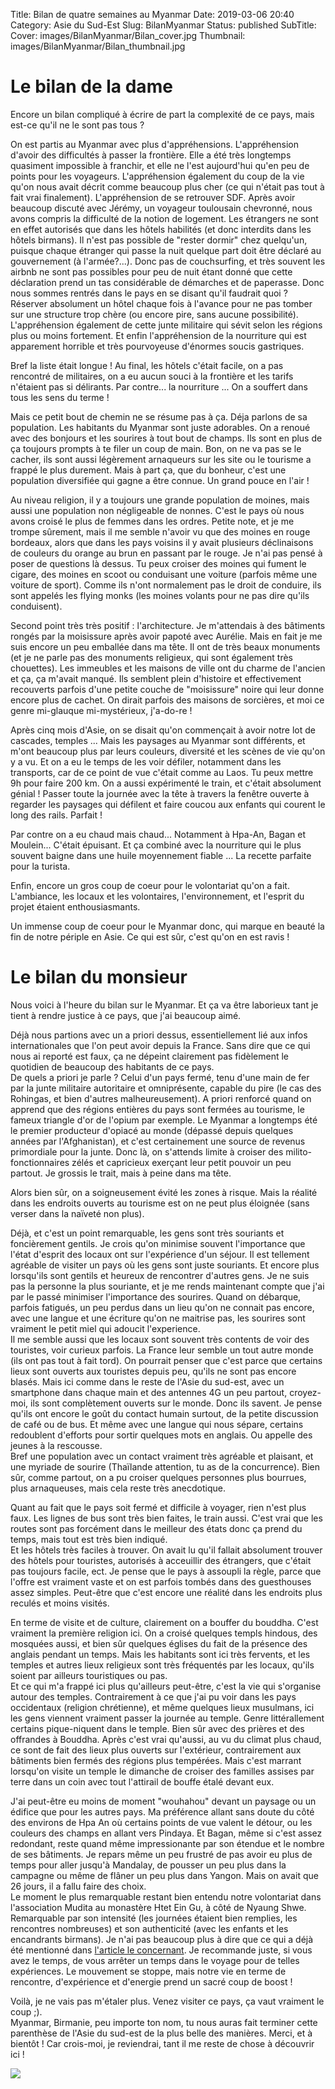 Title: Bilan de quatre semaines au Myanmar
Date: 2019-03-06 20:40
Category: Asie du Sud-Est
Slug: BilanMyanmar
Status: published
SubTitle: 
Cover: images/BilanMyanmar/Bilan_cover.jpg
Thumbnail: images/BilanMyanmar/Bilan_thumbnail.jpg

# Le bilan de la dame

Encore un bilan compliqué à écrire de part la complexité de ce pays, mais est-ce qu'il ne le sont pas tous ?

On est partis au Myanmar avec plus d'appréhensions. L'appréhension d'avoir des difficultés à passer la frontière. Elle a été très longtemps quasiment impossible à franchir, et elle ne l'est aujourd'hui qu'en peu de points pour les voyageurs. L'appréhension également du coup de la vie qu'on nous avait décrit comme beaucoup plus cher (ce qui n'était pas tout à fait vrai finalement). L'appréhension de se retrouver SDF. Après avoir beaucoup discuté avec Jérémy, un voyageur toulousain chevronné, nous avons compris la difficulté de la notion de logement. Les étrangers ne sont en effet autorisés que dans les hôtels habilités (et donc interdits dans les hôtels birmans). Il n'est pas possible de "rester dormir" chez quelqu'un, puisque chaque étranger qui passe la nuit quelque part doit être déclaré au gouvernement (à l'armée?...). Donc pas de couchsurfing, et très souvent les airbnb ne sont pas possibles pour peu de nuit étant donné que cette déclaration prend un tas considérable de démarches et de paperasse. Donc nous sommes rentrés dans le pays en se disant qu'il faudrait quoi ? Réserver absolument un hôtel chaque fois à l'avance pour ne pas tomber sur une structure trop chère (ou encore pire, sans aucune possibilité). L'appréhension également de cette junte militaire qui sévit selon les régions plus ou moins fortement. Et enfin l'appréhension de la nourriture qui est apparement horrible et très pourvoyeuse d'énormes soucis gastriques.


Bref la liste était longue ! Au final, les hôtels c'était facile, on a pas rencontré de militaires, on a eu aucun souci à la frontière et les tarifs n'étaient pas si délirants. Par contre... la nourriture ... On a souffert dans tous les sens du terme !

Mais ce petit bout de chemin ne se résume pas à ça. Déja parlons de sa population. Les habitants du Myanmar sont juste adorables. On a renoué avec des bonjours et les sourires à tout bout de champs. Ils sont en plus de ça toujours prompts à te filer un coup de main. Bon, on ne va pas se le cacher, ils sont aussi légèrement arnaqueurs sur les site ou le tourisme a frappé le plus durement. Mais à part ça, que du bonheur, c'est une population diversifiée qui gagne a être connue. Un grand pouce en l'air !

Au niveau religion, il y a toujours une grande population de moines, mais aussi une population non négligeable de nonnes. C'est le pays où nous avons croisé le plus de femmes dans les ordres. Petite note, et je me trompe sûrement, mais il me semble n'avoir vu que des moines en rouge bordeaux, alors que dans les pays voisins il y avait plusieurs déclinaisons de couleurs du orange au brun en passant par le rouge. Je n'ai pas pensé à poser de questions là dessus. Tu peux croiser des moines qui fument le cigare, des moines en scoot ou conduisant une voiture (parfois même une voiture de sport). Comme ils n'ont normalement pas le droit de conduire, ils sont appelés les flying monks (les moines volants pour ne pas dire qu'ils conduisent).

Second point très très positif : l'architecture. Je m'attendais à des bâtiments rongés par la moisissure après avoir papoté avec Aurélie. Mais en fait je me suis encore un peu emballée dans ma tête. Il ont de très beaux monuments (et je ne parle pas des monuments religieux, qui sont également très chouettes). Les immeubles et les maisons de ville ont du charme de l'ancien et ça, ça m'avait manqué. Ils semblent plein d'histoire et effectivement recouverts parfois d'une petite couche de "moisissure" noire qui leur donne encore plus de cachet. On dirait parfois des maisons de sorcières, et moi ce genre mi-glauque mi-mystérieux, j'a-do-re !

Après cinq mois d'Asie, on se disait qu'on commençait à avoir notre lot de cascades, temples ... Mais les paysages au Myanmar sont différents, et m'ont beaucoup plus par leurs couleurs, diversité et les scènes de vie qu'on y a vu. Et on a eu le temps de les voir défiler, notamment dans les transports, car de ce point de vue c'était comme au Laos. Tu peux mettre 9h pour faire 200 km. On a aussi expérimenté le train, et c'était absolument génial ! Passer toute la journée avec la tête à travers la fenêtre ouverte à regarder les paysages qui défilent et faire coucou aux enfants qui courent le long des rails. Parfait !

Par contre on a eu chaud mais chaud... Notamment à Hpa-An, Bagan et Moulein... C'était épuisant. Et ça combiné avec la nourriture qui le plus souvent baigne dans une huile moyennement fiable ... La recette parfaite pour la turista.

Enfin, encore un gros coup de coeur pour le volontariat qu'on a fait. L'ambiance, les locaux et les volontaires, l'environnement, et l'esprit du projet étaient enthousiasmants.

Un immense coup de coeur pour le Myanmar donc, qui marque en beauté la fin de notre périple en Asie. Ce qui est sûr, c'est qu'on en est ravis !





# Le bilan du monsieur
Nous voici à l'heure du bilan sur le Myanmar. Et ça va être laborieux tant je tient à rendre justice à ce pays, que j'ai beaucoup aimé.

Déjà nous partions avec un a priori dessus, essentiellement lié aux infos internationales que l'on peut avoir depuis la France. Sans dire que ce qui nous ai reporté est faux, ça ne dépeint clairement pas fidèlement le quotidien de beaucoup des habitants de ce pays.  
De quels a priori je parle ? Celui d'un pays fermé, tenu d'une main de fer par la junte militaire autoritaire et omniprésente, capable du pire (le cas des Rohingas, et bien d'autres malheureusement). A priori renforcé quand on apprend que des régions entières du pays sont fermées au tourisme, le fameux triangle d'or de l'opium par exemple. Le Myanmar a longtemps été le premier producteur d'opiacé au monde (dépassé depuis quelques années par l'Afghanistan), et c'est certainement une source de revenus primordiale pour la junte. Donc là, on s'attends limite à croiser des milito-fonctionnaires zélés et capricieux exerçant leur petit pouvoir un peu partout. Je grossis le trait, mais à peine dans ma tête.

Alors bien sûr, on a soigneusement évité les zones à risque. Mais la réalité dans les endroits ouverts au tourisme est on ne peut plus éloignée (sans verser dans la naïveté non plus).

Déjà, et c'est un point remarquable, les gens sont très souriants et foncièrement gentils. Je crois qu'on minimise souvent l'importance que l'état d'esprit des locaux ont sur l'expérience d'un séjour. Il est tellement agréable de visiter un pays où les gens sont juste souriants. Et encore plus lorsqu'ils sont gentils et heureux de rencontrer d'autres gens. Je ne suis pas la personne la plus souriante, et je me rends maintenant compte que j'ai par le passé minimiser l'importance des sourires. Quand on débarque, parfois fatigués, un peu perdus dans un lieu qu'on ne connait pas encore, avec une langue et une écriture qu'on ne maitrise pas, les sourires sont vraiment le petit miel qui adoucit l'experience.  
Il me semble aussi que les locaux sont souvent très contents de voir des touristes, voir curieux parfois. La France leur semble un tout autre monde (ils ont pas tout à fait tord). On pourrait penser que c'est parce que certains lieux sont ouverts aux touristes depuis peu, qu'ils ne sont pas encore blasés. Mais ici comme dans le reste de l'Asie du sud-est, avec un smartphone dans chaque main et des antennes 4G un peu partout, croyez-moi, ils sont complètement ouverts sur le monde. Donc ils savent. Je pense qu'ils ont encore le goût du contact humain surtout, de la petite discussion de café ou de bus. Et même avec une langue qui nous sépare, certains redoublent d'efforts pour sortir quelques mots en anglais. Ou appelle des jeunes à la rescousse.  
Bref une population avec un contact vraiment très agréable et plaisant, et une myriade de sourire (Thaïlande attention, tu as de la concurrence). Bien sûr, comme partout, on a pu croiser quelques personnes plus bourrues, plus arnaqueuses, mais cela reste très anecdotique.

Quant au fait que le pays soit fermé et difficile à voyager, rien n'est plus faux. Les lignes de bus sont très bien faites, le train aussi. C'est vrai que les routes sont pas forcément dans le meilleur des états donc ça prend du temps, mais tout est très bien indiqué.  
Et les hôtels très faciles à trouver. On avait lu qu'il fallait absolument trouver des hôtels pour touristes, autorisés à acceuillir des étrangers, que c'était pas toujours facile, ect. Je pense que le pays à assoupli la règle, parce que l'offre est vraiment vaste et on est parfois tombés dans des guesthouses assez simples. Peut-être que c'est encore une réalité dans les endroits plus reculés et moins visités.

En terme de visite et de culture, clairement on a bouffer du bouddha. C'est vraiment la première religion ici. On a croisé quelques templs hindous, des mosquées aussi, et bien sûr quelques églises du fait de la présence des anglais pendant un temps. Mais les habitants sont ici très fervents, et les temples et autres lieux religieux sont très fréquentés par les locaux, qu'ils soient par ailleurs touristiques ou pas.  
Et ce qui m'a frappé ici plus qu'ailleurs peut-être, c'est la vie qui s'organise autour des temples. Contrairement à ce que j'ai pu voir dans les pays occidentaux (religion chrétienne), et même quelques lieux musulmans, ici les gens viennent vraiment passer la journée au temple. Genre littérallement certains pique-niquent dans le temple. Bien sûr avec des prières et des offrandes à Bouddha. Après c'est vrai qu'aussi, au vu du climat plus chaud, ce sont de fait des lieux plus ouverts sur l'extérieur, contrairement aux bâtiments bien fermés des régions plus tempérées. Mais c'est marrant lorsqu'on visite un temple le dimanche de croiser des familles assises par terre dans un coin avec tout l'attirail de bouffe étalé devant eux.

J'ai peut-être eu moins de moment "wouhahou" devant un paysage ou un édifice que pour les autres pays. Ma préférence allant sans doute du côté des environs de Hpa An où certains points de vue valent le détour, ou les couleurs des champs en allant vers Pindaya. Et Bagan, même si c'est assez redondant, reste quand même impressionante par son étendue et le nombre de ses bâtiments. Je repars même un peu frustré de pas avoir eu plus de temps pour aller jusqu'à Mandalay, de pousser un peu plus dans la campagne ou même de flâner un peu plus dans Yangon. Mais on avait que 26 jours, il a fallu faire des choix.  
Le moment le plus remarquable restant bien entendu notre volontariat dans l'association Mudita au monastère Htet Ein Gu, à côté de Nyaung Shwe. Remarquable par son intensité (les journées étaient bien remplies, les rencontres nombreuses) et son authenticité (avec les enfants et les encandrants birmans). Je n'ai pas beaucoup plus à dire que ce qui a déjà été mentionné dans <a href="Mudita.html">l'article le concernant</a>. Je recommande juste, si vous avez le temps, de vous arrêter un temps dans le voyage pour de telles expériences. Le mouvement se stoppe, mais notre vie en terme de rencontre, d'expérience et d'energie prend un sacré coup de boost !

Voilà, je ne vais pas m'étaler plus. Venez visiter ce pays, ça vaut vraiment le coup ;).  
Myanmar, Birmanie, peu importe ton nom, tu nous auras fait terminer cette parenthèse de l'Asie du sud-est de la plus belle des manières. Merci, et à bientôt ! Car crois-moi, je reviendrai, tant il me reste de chose à découvrir ici !

<img src="images/BilanMyanmar/BilanMyanmar_00.jpg">